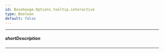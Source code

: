 ```yaml
---
id: BaseGauge.Options.tooltip.interactive
type: Boolean
default: false
---
```

---
##### shortDescription
<!-- %shortDescription% -->

---
<!-- Description goes here -->

<!-- import * from 'api-reference\10 UI Components\BaseChart\1 Configuration\tooltip\interactive.md' -->